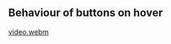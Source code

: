 ## Behaviour of buttons on hover

[video.webm](https://github.com/aafreen-ansari05/Behaviour-of-icons-on-hover/assets/152703156/221262d5-c5b8-4400-aa82-b6845fde7638)
